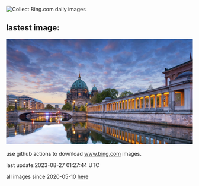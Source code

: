 ![Collect Bing.com daily images](https://github.com/counter2015/bing-daily-images/workflows/Collect%20Bing.com%20daily%20images/badge.svg)
## lastest image:
![](images/MuseumIsland.jpg)

use github actions to download www.bing.com images.

last update:2023-08-27 01:27:44 UTC

all images since 2020-05-10 [here](https://github.com/counter2015/bing-daily-images/tree/master/images) 
